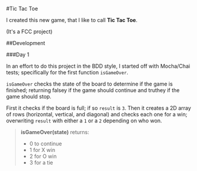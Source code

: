 #Tic Tac Toe

I created this new game, that I like to call __Tic Tac Toe__.

(It's a FCC project)

##Development

###Day 1

In an effort to do this project in the BDD style, I started off with Mocha/Chai tests; specifically for the first function `isGameOver`.

`isGameOver` checks the state of the board to determine if the game is finished; returning falsey if the game should continue and truthey if the game should stop.

First it checks if the board is full; if so `result` is `3`. Then it creates a 2D array of rows (horizontal, vertical, and diagonal) and checks each one for a win; overwriting `result` with either a `1` or a `2` depending on who won.

>__isGameOver(state)__
>returns:
>  * 0 to continue
>  * 1 for X win
>  * 2 for O win
>  * 3 for a tie
